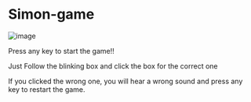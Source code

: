 # Simon-game
![image](https://user-images.githubusercontent.com/75294742/160589469-de2a6a94-7662-492a-bbfe-6c0ace3c0ee7.png)

Press any key to start the game!!

Just Follow the blinking box and click the box for the correct one

If you clicked the wrong one, you will hear a wrong sound and press any key to restart the game.
